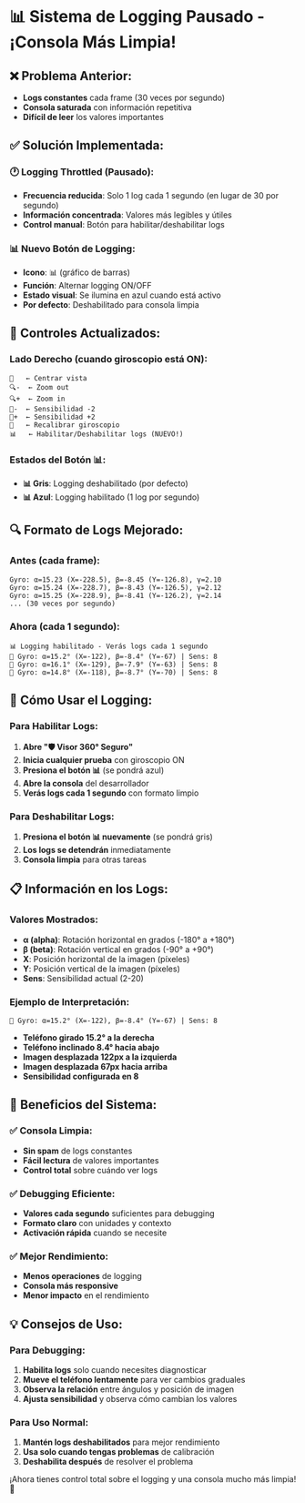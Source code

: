 # 📊 Sistema de Logging Pausado - ¡Consola Más Limpia!

## ❌ **Problema Anterior:**
- **Logs constantes** cada frame (30 veces por segundo)
- **Consola saturada** con información repetitiva
- **Difícil de leer** los valores importantes

## ✅ **Solución Implementada:**

### 🕐 **Logging Throttled (Pausado):**
- **Frecuencia reducida**: Solo 1 log cada 1 segundo (en lugar de 30 por segundo)
- **Información concentrada**: Valores más legibles y útiles
- **Control manual**: Botón para habilitar/deshabilitar logs

### 📊 **Nuevo Botón de Logging:**
- **Icono**: 📊 (gráfico de barras)
- **Función**: Alternar logging ON/OFF
- **Estado visual**: Se ilumina en azul cuando está activo
- **Por defecto**: Deshabilitado para consola limpia

## 📱 **Controles Actualizados:**

### **Lado Derecho (cuando giroscopio está ON):**
```
🎯   ← Centrar vista
🔍-  ← Zoom out  
🔍+  ← Zoom in
🔄-  ← Sensibilidad -2
🔄+  ← Sensibilidad +2
📐   ← Recalibrar giroscopio
📊   ← Habilitar/Deshabilitar logs (NUEVO!)
```

### **Estados del Botón 📊:**
- **📊 Gris**: Logging deshabilitado (por defecto)
- **📊 Azul**: Logging habilitado (1 log por segundo)

## 🔍 **Formato de Logs Mejorado:**

### **Antes (cada frame):**
```
Gyro: α=15.23 (X=-228.5), β=-8.45 (Y=-126.8), γ=2.10
Gyro: α=15.24 (X=-228.7), β=-8.43 (Y=-126.5), γ=2.12
Gyro: α=15.25 (X=-228.9), β=-8.41 (Y=-126.2), γ=2.14
... (30 veces por segundo)
```

### **Ahora (cada 1 segundo):**
```
📊 Logging habilitado - Verás logs cada 1 segundo
🔄 Gyro: α=15.2° (X=-122), β=-8.4° (Y=-67) | Sens: 8
🔄 Gyro: α=16.1° (X=-129), β=-7.9° (Y=-63) | Sens: 8
🔄 Gyro: α=14.8° (X=-118), β=-8.7° (Y=-70) | Sens: 8
```

## 🧪 **Cómo Usar el Logging:**

### **Para Habilitar Logs:**
1. **Abre "🛡️ Visor 360° Seguro"**
2. **Inicia cualquier prueba** con giroscopio ON
3. **Presiona el botón 📊** (se pondrá azul)
4. **Abre la consola** del desarrollador
5. **Verás logs cada 1 segundo** con formato limpio

### **Para Deshabilitar Logs:**
1. **Presiona el botón 📊 nuevamente** (se pondrá gris)
2. **Los logs se detendrán** inmediatamente
3. **Consola limpia** para otras tareas

## 📋 **Información en los Logs:**

### **Valores Mostrados:**
- **α (alpha)**: Rotación horizontal en grados (-180° a +180°)
- **β (beta)**: Rotación vertical en grados (-90° a +90°)
- **X**: Posición horizontal de la imagen (píxeles)
- **Y**: Posición vertical de la imagen (píxeles)
- **Sens**: Sensibilidad actual (2-20)

### **Ejemplo de Interpretación:**
```
🔄 Gyro: α=15.2° (X=-122), β=-8.4° (Y=-67) | Sens: 8
```
- **Teléfono girado 15.2° a la derecha**
- **Teléfono inclinado 8.4° hacia abajo**
- **Imagen desplazada 122px a la izquierda**
- **Imagen desplazada 67px hacia arriba**
- **Sensibilidad configurada en 8**

## 🎯 **Beneficios del Sistema:**

### ✅ **Consola Limpia:**
- **Sin spam** de logs constantes
- **Fácil lectura** de valores importantes
- **Control total** sobre cuándo ver logs

### ✅ **Debugging Eficiente:**
- **Valores cada segundo** suficientes para debugging
- **Formato claro** con unidades y contexto
- **Activación rápida** cuando se necesite

### ✅ **Mejor Rendimiento:**
- **Menos operaciones** de logging
- **Consola más responsive**
- **Menor impacto** en el rendimiento

## 💡 **Consejos de Uso:**

### **Para Debugging:**
1. **Habilita logs** solo cuando necesites diagnosticar
2. **Mueve el teléfono lentamente** para ver cambios graduales
3. **Observa la relación** entre ángulos y posición de imagen
4. **Ajusta sensibilidad** y observa cómo cambian los valores

### **Para Uso Normal:**
1. **Mantén logs deshabilitados** para mejor rendimiento
2. **Usa solo cuando tengas problemas** de calibración
3. **Deshabilita después** de resolver el problema

¡Ahora tienes control total sobre el logging y una consola mucho más limpia! 🎉
